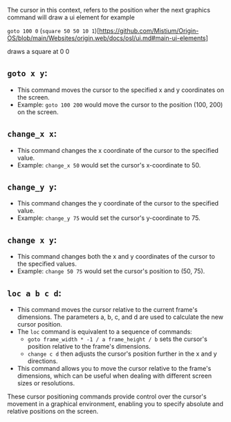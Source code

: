 The cursor in this context, refers to the position wher the next graphics command will draw a ui element
for example

`goto 100 0`
(`square 50 50 10 1`)[https://github.com/Mistium/Origin-OS/blob/main/Websites/origin.web/docs/osl/ui.md#main-ui-elements]

draws a square at 0 0

## `goto x y`:

- This command moves the cursor to the specified x and y coordinates on the screen.
- Example: `goto 100 200` would move the cursor to the position (100, 200) on the screen.

## `change_x x`:

- This command changes the x coordinate of the cursor to the specified value.
- Example: `change_x 50` would set the cursor's x-coordinate to 50.

## `change_y y`:

- This command changes the y coordinate of the cursor to the specified value.
- Example: `change_y 75` would set the cursor's y-coordinate to 75.

## `change x y`:

- This command changes both the x and y coordinates of the cursor to the specified values.
- Example: `change 50 75` would set the cursor's position to (50, 75).

## `loc a b c d`:

- This command moves the cursor relative to the current frame's dimensions. The parameters a, b, c, and d are used to calculate the new cursor position.
- The `loc` command is equivalent to a sequence of commands:
  - `goto frame_width * -1 / a frame_height / b` sets the cursor's position relative to the frame's dimensions.
  - `change c d` then adjusts the cursor's position further in the x and y directions.
- This command allows you to move the cursor relative to the frame's dimensions, which can be useful when dealing with different screen sizes or resolutions.

These cursor positioning commands provide control over the cursor's movement in a graphical environment, enabling you to specify absolute and relative positions on the screen.
